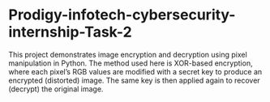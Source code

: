 # Prodigy-infotech-cybersecurity-internship-Task-2
This project demonstrates image encryption and decryption using pixel manipulation in Python. The method used here is XOR-based encryption, where each pixel’s RGB values are modified with a secret key to produce an encrypted (distorted) image. The same key is then applied again to recover (decrypt) the original image.
